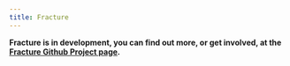 ```yaml
---
title: Fracture
---
```


**Fracture is in development, you can find out more, or get involved, at the [Fracture Github Project page](https://github.com/open-source-tabletop/fracture).**